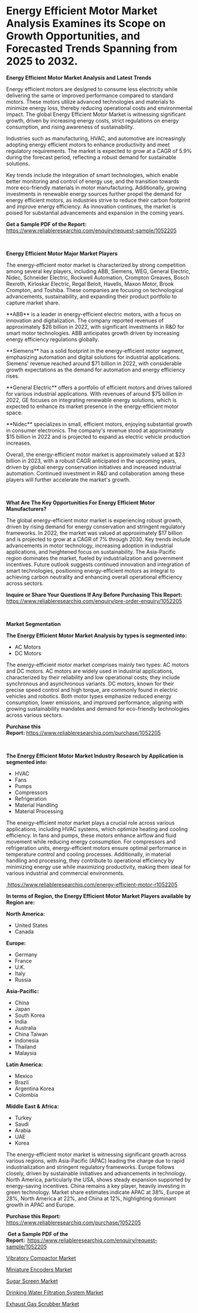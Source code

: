 <p><h1>Energy Efficient Motor Market Analysis Examines its Scope on Growth Opportunities, and Forecasted Trends Spanning from 2025 to 2032.</h1></p><p><strong>Energy Efficient Motor Market Analysis and Latest Trends</strong></p>
<p><p>Energy efficient motors are designed to consume less electricity while delivering the same or improved performance compared to standard motors. These motors utilize advanced technologies and materials to minimize energy loss, thereby reducing operational costs and environmental impact. The global Energy Efficient Motor Market is witnessing significant growth, driven by increasing energy costs, strict regulations on energy consumption, and rising awareness of sustainability. </p><p>Industries such as manufacturing, HVAC, and automotive are increasingly adopting energy efficient motors to enhance productivity and meet regulatory requirements. The market is expected to grow at a CAGR of 5.9% during the forecast period, reflecting a robust demand for sustainable solutions. </p><p>Key trends include the integration of smart technologies, which enable better monitoring and control of energy use, and the transition towards more eco-friendly materials in motor manufacturing. Additionally, growing investments in renewable energy sources further propel the demand for energy efficient motors, as industries strive to reduce their carbon footprint and improve energy efficiency. As innovation continues, the market is poised for substantial advancements and expansion in the coming years.</p></p>
<p><strong>Get a Sample PDF of the Report:&nbsp;</strong> <a href="https://www.reliableresearchiq.com/enquiry/request-sample/1052205?utm_campaign=1087&utm_medium=2&utm_source=Github&utm_content=ia&utm_term=20022025&utm_id=energy-efficient-motor">https://www.reliableresearchiq.com/enquiry/request-sample/1052205</a></p>
<p>&nbsp;</p>
<p><strong>Energy Efficient Motor Major Market Players</strong></p>
<p><p>The energy-efficient motor market is characterized by strong competition among several key players, including ABB, Siemens, WEG, General Electric, Nidec, Schneider Electric, Rockwell Automation, Crompton Greaves, Bosch Rexroth, Kirloskar Electric, Regal Beloit, Havells, Maxon Motor, Brook Crompton, and Toshiba. These companies are focusing on technological advancements, sustainability, and expanding their product portfolio to capture market share.</p><p>**ABB** is a leader in energy-efficient electric motors, with a focus on innovation and digitalization. The company reported revenues of approximately $26 billion in 2022, with significant investments in R&D for smart motor technologies. ABB anticipates growth driven by increasing energy efficiency regulations globally.</p><p>**Siemens** has a solid footprint in the energy-efficient motor segment, emphasizing automation and digital solutions for industrial applications. Siemens' revenue reached around $71 billion in 2022, with considerable growth expectations as the demand for automation and energy efficiency rises.</p><p>**General Electric** offers a portfolio of efficient motors and drives tailored for various industrial applications. With revenues of around $75 billion in 2022, GE focuses on integrating renewable energy solutions, which is expected to enhance its market presence in the energy-efficient motor space.</p><p>**Nidec** specializes in small, efficient motors, enjoying substantial growth in consumer electronics. The company's revenue stood at approximately $15 billion in 2022 and is projected to expand as electric vehicle production increases.</p><p>Overall, the energy-efficient motor market is approximately valued at $23 billion in 2023, with a robust CAGR anticipated in the upcoming years, driven by global energy conservation initiatives and increased industrial automation. Continued investment in R&D and collaboration among these players will further accelerate the market's growth.</p></p>
<p>&nbsp;</p>
<p><strong>What Are The Key Opportunities For Energy Efficient Motor Manufacturers?</strong></p>
<p><p>The global energy-efficient motor market is experiencing robust growth, driven by rising demand for energy conservation and stringent regulatory frameworks. In 2022, the market was valued at approximately $17 billion and is projected to grow at a CAGR of 7% through 2030. Key trends include advancements in motor technology, increasing adoption in industrial applications, and heightened focus on sustainability. The Asia-Pacific region dominates the market, fueled by industrialization and government incentives. Future outlook suggests continued innovation and integration of smart technologies, positioning energy-efficient motors as integral to achieving carbon neutrality and enhancing overall operational efficiency across sectors.</p></p>
<p><strong>Inquire or Share Your Questions If Any Before Purchasing This Report:</strong> <a href="https://www.reliableresearchiq.com/enquiry/pre-order-enquiry/1052205?utm_campaign=1087&utm_medium=2&utm_source=Github&utm_content=ia&utm_term=20022025&utm_id=energy-efficient-motor">https://www.reliableresearchiq.com/enquiry/pre-order-enquiry/1052205</a></p>
<p>&nbsp;</p>
<p><strong>Market Segmentation</strong></p>
<p><strong>The Energy Efficient Motor Market Analysis by types is segmented into:</strong></p>
<p><ul><li>AC Motors</li><li>DC Motors</li></ul></p>
<p><p>The energy-efficient motor market comprises mainly two types: AC motors and DC motors. AC motors are widely used in industrial applications, characterized by their reliability and low operational costs; they include synchronous and asynchronous variants. DC motors, known for their precise speed control and high torque, are commonly found in electric vehicles and robotics. Both motor types emphasize reduced energy consumption, lower emissions, and improved performance, aligning with growing sustainability mandates and demand for eco-friendly technologies across various sectors.</p></p>
<p><strong>Purchase this Report:&nbsp;</strong><a href="https://www.reliableresearchiq.com/purchase/1052205?utm_campaign=1087&utm_medium=2&utm_source=Github&utm_content=ia&utm_term=20022025&utm_id=energy-efficient-motor">https://www.reliableresearchiq.com/purchase/1052205</a></p>
<p>&nbsp;</p>
<p><strong>The Energy Efficient Motor Market Industry Research by Application is segmented into:</strong></p>
<p><ul><li>HVAC</li><li>Fans</li><li>Pumps</li><li>Compressors</li><li>Refrigeration</li><li>Material Handling</li><li>Material Processing</li></ul></p>
<p><p>The energy-efficient motor market plays a crucial role across various applications, including HVAC systems, which optimize heating and cooling efficiency. In fans and pumps, these motors enhance airflow and fluid movement while reducing energy consumption. For compressors and refrigeration units, energy-efficient motors ensure optimal performance in temperature control and cooling processes. Additionally, in material handling and processing, they contribute to operational efficiency by minimizing energy use while maximizing productivity, making them ideal for various industrial and commercial environments.</p></p>
<p><a href="https://www.reliableresearchiq.com/energy-efficient-motor-r1052205?utm_campaign=1087&utm_medium=2&utm_source=Github&utm_content=ia&utm_term=20022025&utm_id=energy-efficient-motor">&nbsp;https://www.reliableresearchiq.com/energy-efficient-motor-r1052205</a></p>
<p><strong>In terms of Region, the Energy Efficient Motor Market Players available by Region are:</strong></p>
<p>
    <p> <strong> North America: </strong>
        <ul>
            <li>United States</li>
            <li>Canada</li>
        </ul>
        </p> 
    <p> <strong> Europe: </strong>
        <ul>
            <li>Germany</li>
            <li>France</li>
            <li>U.K.</li>
            <li>Italy</li>
            <li>Russia</li>
        </ul>
        </p> 
    <p> <strong> Asia-Pacific: </strong>
        <ul>
            <li>China</li>
            <li>Japan</li>
            <li>South Korea</li>
            <li>India</li>
            <li>Australia</li>
            <li>China Taiwan</li>
            <li>Indonesia</li>
            <li>Thailand</li>
            <li>Malaysia</li>
        </ul>
        </p> 
    <p> <strong> Latin America: </strong>
        <ul>
            <li>Mexico</li>
            <li>Brazil</li>
            <li>Argentina Korea</li>
            <li>Colombia</li>
        </ul>
        </p> 
    <p> <strong> Middle East & Africa: </strong>
        <ul>
            <li>Turkey</li>
            <li>Saudi</li>
            <li>Arabia</li>
            <li>UAE</li>
            <li>Korea</li>
        </ul>
    </p>
    </p>
<p><p>The energy-efficient motor market is witnessing significant growth across various regions, with Asia-Pacific (APAC) leading the charge due to rapid industrialization and stringent regulatory frameworks. Europe follows closely, driven by sustainable initiatives and advancements in technology. North America, particularly the USA, shows steady expansion supported by energy-saving incentives. China remains a key player, heavily investing in green technology. Market share estimates indicate APAC at 38%, Europe at 28%, North America at 22%, and China at 12%, highlighting dominant growth in APAC and Europe.</p></p>
<p><strong>Purchase this Report: </strong><a href="https://www.reliableresearchiq.com/purchase/1052205?utm_campaign=1087&utm_medium=2&utm_source=Github&utm_content=ia&utm_term=20022025&utm_id=energy-efficient-motor">https://www.reliableresearchiq.com/purchase/1052205</a></p>
<p>&nbsp;<strong>Get a Sample PDF of the Report:&nbsp;&nbsp;</strong><a href="https://www.reliableresearchiq.com/enquiry/request-sample/1052205?utm_campaign=1087&utm_medium=2&utm_source=Github&utm_content=ia&utm_term=20022025&utm_id=energy-efficient-motor">https://www.reliableresearchiq.com/enquiry/request-sample/1052205</a></p>
<p><strong></strong></p>
<p><p><a href="https://github.com/oshrykauraj7/Market-Research-Report-List-1/blob/main/vibratory-compactor-market.md?utm_campaign=1087&utm_medium=2&utm_source=Github&utm_content=ia&utm_term=20022025&utm_id=energy-efficient-motor">Vibratory Compactor Market</a></p><p><a href="https://github.com/forgazerbyjt/Market-Research-Report-List-1/blob/main/miniature-encoders-market.md?utm_campaign=1087&utm_medium=2&utm_source=Github&utm_content=ia&utm_term=20022025&utm_id=energy-efficient-motor">Miniature Encoders Market</a></p><p><a href="https://github.com/sanghpavao1n/Market-Research-Report-List-1/blob/main/sugar-screen-market.md?utm_campaign=1087&utm_medium=2&utm_source=Github&utm_content=ia&utm_term=20022025&utm_id=energy-efficient-motor">Sugar Screen Market</a></p><p><a href="https://github.com/wynonachirei9/Market-Research-Report-List-1/blob/main/drinking-water-filtration-system-market.md?utm_campaign=1087&utm_medium=2&utm_source=Github&utm_content=ia&utm_term=20022025&utm_id=energy-efficient-motor">Drinking Water Filtration System Market</a></p><p><a href="https://github.com/merkinedry7b/Market-Research-Report-List-1/blob/main/exhaust-gas-scrubber-market.md?utm_campaign=1087&utm_medium=2&utm_source=Github&utm_content=ia&utm_term=20022025&utm_id=energy-efficient-motor">Exhaust Gas Scrubber Market</a></p></p>